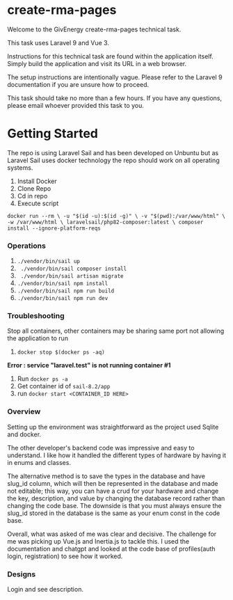 # create-rma-pages

Welcome to the GivEnergy create-rma-pages technical task.

This task uses Laravel 9 and Vue 3.

Instructions for this technical task are found within the application itself.
Simply build the application and visit its URL in a web browser.

The setup instructions are intentionally vague. 
Please refer to the Laravel 9 documentation if you are unsure how to proceed.

This task should take no more than a few hours. If you have any questions, 
please email whoever provided this task to you.

# Getting Started

The repo is using Laravel Sail and has been developed on Unbuntu but as Laravel Sail uses docker technology the repo should work on all operating systems. 


1. Install Docker
2. Clone Repo
3. Cd in repo
4. Execute script

``docker run --rm \
    -u "$(id -u):$(id -g)" \
    -v "$(pwd):/var/www/html" \
    -w /var/www/html \
    laravelsail/php82-composer:latest \
    composer install --ignore-platform-reqs``
    
    
### Operations

1. ```./vendor/bin/sail up```
2. ``` ./vendor/bin/sail composer install```
3. ``` ./vendor/bin/sail artisan migrate```
4. ``` ./vendor/bin/sail npm install ```
5. ``` ./vendor/bin/sail npm run build ```
6. ``` ./vendor/bin/sail npm run dev ```

    
### Troubleshooting
 
 Stop all containers, other containers may be sharing same port not allowing the application to run
 
 1. ``docker stop $(docker ps -aq)``
 
**Error : service "laravel.test" is not running container #1**

1. Run ```docker ps -a```
2. Get container id of ``sail-8.2/app``
3. run ```docker start <CONTAINER_ID HERE>```

### Overview

Setting up the environment was straightforward as the project used Sqlite and docker.

The other developer's backend code was impressive and easy to understand. I like how it handled the different types of hardware by having it in enums and classes. 

The alternative method is to save the types in the database and have slug_id column, which will then be represented in the database and made not editable; this way, you can have a crud for your hardware and change the key, description, and value by changing the database record rather than changing the code base. The downside is that you must always ensure the slug_id stored in the database is the same as your enum const in the code base.

Overall, what was asked of me was clear and decisive. The challenge for me was picking up Vue.js and Inertia.js to tackle this. I used the documentation and chatgpt and looked at the code base of profiles(auth login, registration) to see how it worked.


### Designs
Login and see description.




